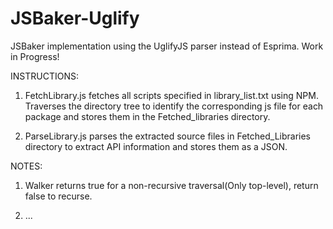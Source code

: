 JSBaker-Uglify
==============

JSBaker implementation using the UglifyJS parser instead of Esprima. Work in Progress!


INSTRUCTIONS:

1) FetchLibrary.js fetches all scripts specified in library\_list.txt using NPM. Traverses the directory tree to identify the corresponding js file for each package and stores them in the Fetched\_libraries directory.

2) ParseLibrary.js parses the extracted source files in Fetched\_Libraries directory to extract API information and stores them as a JSON.

NOTES:

1) Walker returns true for a non-recursive traversal(Only top-level), return false to recurse.

2) ...
